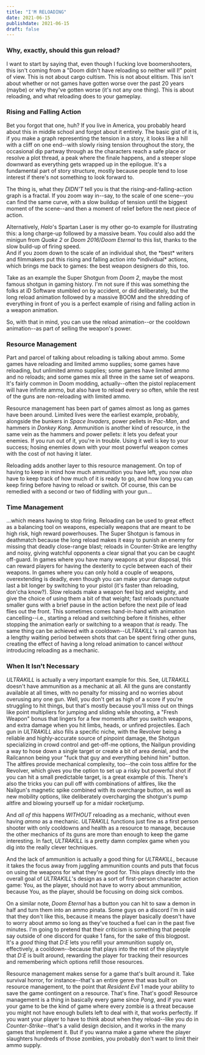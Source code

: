 ```yaml
---
title: "I'M RELOADING"
date: 2021-06-15
publishdate: 2021-06-15
draft: false
---
```


### Why, exactly, should this gun reload?
I want to start by saying that, even though I fucking love boomershooters, this isn't coming from a "Doom didn't have reloading so neither will I!" point of view. This is not about cargo cultism. This is not about elitism. This isn't about whether or not games have gotten worse over the past 20 years (maybe) or why they've gotten worse (it's not any one thing). This is about reloading, and what reloading does to your gameplay.

### Rising and Falling Action
Bet you forgot that one, huh? If you live in America, you probably heard about this in middle school and forgot about it entirely. The basic gist of it is, if you make a graph representing the tension in a story, it looks like a hill with a cliff on one end--with slowly rising tension throughout the story, the occasional dip partway through as the characters reach a safe place or resolve a plot thread, a peak where the finale happens, and a steeper slope downward as everything gets wrapped up in the epilogue. It's a fundamental part of story structure, mostly because people tend to lose interest if there's not something to look forward to.

The thing is, what they *DIDN'T* tell you is that the rising-and-falling-action graph is a fractal. If you zoom way in--say, to the scale of one scene--you can find the same curve, with a slow buildup of tension until the biggest moment of the scene--and then a moment of relief before the next piece of action.

<aside>Alternatively, <i>Halo</i>'s Spartan Laser is my other go-to example for illustrating this: a long charge-up followed by a massive beam. You could also add the minigun from <i>Quake 2</i> or <i>Doom 2016</i>/<i>Doom Eternal</i> to this list, thanks to the slow build-up of firing speed.</aside>
And if you zoom down to the scale of an individual shot, the *best* writers and filmmakers put this rising and falling action into *individual* actions, which brings me back to games: the best weapon designers do this, too.

Take as an example the Super Shotgun from <i>Doom 2</i>, maybe the most famous shotgun in gaming history. I'm not sure if this was something the folks at iD Software stumbled on by accident, or did deliberately, but the long reload animation followed by a massive BOOM and the shredding of everything in front of you is a perfect example of rising and falling action in a weapon animation. 

So, with that in mind, you can use the reload animation--or the cooldown animation--as part of selling the weapon's power.

### Resource Management
Part and parcel of talking about reloading is talking about ammo. Some games have reloading and limited ammo supplies; some games have reloading, but unlimited ammo supplies; some games have limited ammo and no reloads; and some games mix all three in the same set of weapons. It's fairly common in Doom modding, actually--often the pistol replacement will have infinite ammo, but also have to reload every so often, while the rest of the guns are non-reloading with limited ammo.

Resource management has been part of games almost as long as games have been around. Limited lives were the earliest example, probably, alongside the bunkers in *Space Invaders*, power pellets in *Pac-Man*, and hammers in *Donkey Kong*. Ammunition is another kind of resource, in the same vein as the hammers and power pellets: it lets you defeat your enemies. If you run out of it, you're in trouble. Using it well is key to your success; hosing enemies down with your most powerful weapon comes with the cost of not having it later.

Reloading adds another layer to this resource management. On top of having to keep in mind how much ammunition you have left, you now *also* have to keep track of how much of it is ready to go, and how long you can keep firing before having to reload or switch. Of course, this can be remedied with a second or two of fiddling with your gun...

### Time Management
...which means having to stop firing. Reloading can be used to great effect as a balancing tool on weapons, especially weapons that are meant to be high risk, high reward powerhouses. The Super Shotgun is famous in deathmatch because the long reload makes it easy to punish an enemy for missing that deadly close-range blast; reloads in Counter-Strike are lengthy and noisy, giving watchful opponents a clear signal that you can be caught off-guard. In games where you have many weapons at your disposal, this can reward players for having the dexterity to cycle between each of their weapons. In games where you can only hold a couple of weapons, overextending is deadly, even though you can make your damage output last a bit longer by switching to your pistol (it's faster than reloading, don'cha know?). Slow reloads make a weapon feel big and weighty, and give the choice of using them a bit of that weight; fast reloads punctuate smaller guns with a brief pause in the action before the next pile of lead flies out the front. This sometimes comes hand-in-hand with animation cancelling--i.e., starting a reload and switching before it finishes, either stopping the animation early or switching to a weapon that *is* ready. The same thing can be achieved with a cooldown--*ULTRAKILL*'s rail cannon has a lengthy waiting period between shots that can be spent firing other guns, creating the effect of having a long reload animation to cancel *without* introducing reloading as a mechanic.

### When It Isn't Necessary
*ULTRAKILL* is actually a very important example for this. See, *ULTRAKILL* doesn't have ammunition as a mechanic at all. All the guns are constantly available at all times, with no penalty for missing and no worries about overusing any one gun. Well, you don't get as high of a score if you're struggling to hit things, but that's mostly because you'll miss out on things like point multipliers for jumping and sliding while shooting, a "Fresh Weapon" bonus that lingers for a few moments after you switch weapons, and extra damage when you hit limbs, heads, or unfired projectiles. Each gun in *ULTRAKILL* also fills a specific niche, with the Revolver being a reliable and highly-accurate source of pinpoint damage, the Shotgun specializing in crowd control and get-off-me options, the Nailgun providing a way to hose down a single target or create a bit of area denial, and the Railcannon being your "fuck that guy and everything behind him" button. The altfires provide mechanical complexity, too--the coin toss altfire for the Revolver, which gives you the option to set up a risky but powerful shot if you can hit a small predictable target, is a great example of this. There's also the tricks you can pull off with combinations of altfires, like the Nailgun's magnetic spike combined with its overcharge button, as well as new mobility options, like deliberately overcharging the shotgun's pump altfire and blowing yourself up for a midair rocketjump.

And *all of this* happens *WITHOUT* reloading as a mechanic, without even having *ammo* as a mechanic. *ULTRAKILL* functions just fine as a first person shooter with only cooldowns and health as a resource to manage, because the other mechanics of its guns are more than enough to keep the game interesting. In fact, *ULTRAKILL* is a pretty damn complex game when you dig into the really clever techniques.

And the lack of ammunition is actually a good thing for *ULTRAKILL*, because it takes the focus away from juggling ammunition counts and puts that focus on using the weapons for what they're good for. This plays directly into the overall goal of *ULTRAKILL*'s design as a sort of first-person character action game: You, as the player, should not have to worry about ammunition, because You, as the player, should be focusing on doing sick combos.

On a similar note, *Doom Eternal* has a button you can hit to saw a demon in half and turn them into an ammo pinata. Some guys on a discord I'm in said that they don't like this, because it means the player basically doesn't have to worry about ammo so long as they've touched a fuel can in the past five minutes. I'm going to pretend that their criticism is something that people say outside of one discord for quake 1 fans, for the sake of this blogpost. It's a *good* thing that *D:E* lets you refill your ammunition supply on, effectively, a cooldown--because that plays into the rest of the playstyle that *D:E* is built around, rewarding the player for tracking their resources and remembering which options refill those resources.

Resource management makes sense for a game that's built around it. Take survival horror, for instance--that's an entire genre that was built on resource management, to the point that *Resident Evil* 1 made your ability to save the game contingent on a resource. That's fine. That's good! Resource management is a thing in basically every game since *Pong*, and if you want your game to be the kind of game where every zombie is a threat because you might not have enough bullets left to deal with it, that works perfectly. If you want your player to have to think about when they reload--like you do in *Counter-Strike*--that's a valid design decision, and it works in the many games that implement it. But if you wanna make a game where the player slaughters hundreds of those zombies, you probably don't want to limit their ammo supply.